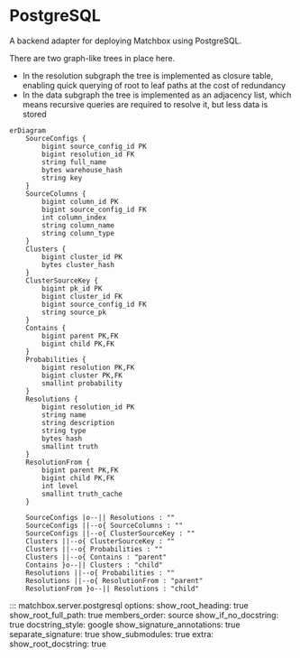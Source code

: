 # PostgreSQL

A backend adapter for deploying Matchbox using PostgreSQL.

There are two graph-like trees in place here.

* In the resolution subgraph the tree is implemented as closure table, enabling quick querying of root to leaf paths at the cost of redundancy
* In the data subgraph the tree is implemented as an adjacency list, which means recursive queries are required to resolve it, but less data is stored

```mermaid
erDiagram
    SourceConfigs {
        bigint source_config_id PK
        bigint resolution_id FK
        string full_name
        bytes warehouse_hash
        string key
    }
    SourceColumns {
        bigint column_id PK
        bigint source_config_id FK
        int column_index
        string column_name
        string column_type
    }
    Clusters {
        bigint cluster_id PK
        bytes cluster_hash
    }
    ClusterSourceKey {
        bigint pk_id PK
        bigint cluster_id FK
        bigint source_config_id FK
        string source_pk
    }
    Contains {
        bigint parent PK,FK
        bigint child PK,FK
    }
    Probabilities {
        bigint resolution PK,FK
        bigint cluster PK,FK
        smallint probability
    }
    Resolutions {
        bigint resolution_id PK
        string name
        string description
        string type
        bytes hash
        smallint truth
    }
    ResolutionFrom {
        bigint parent PK,FK
        bigint child PK,FK
        int level
        smallint truth_cache
    }

    SourceConfigs |o--|| Resolutions : ""
    SourceConfigs ||--o{ SourceColumns : ""
    SourceConfigs ||--o{ ClusterSourceKey : ""
    Clusters ||--o{ ClusterSourceKey : ""
    Clusters ||--o{ Probabilities : ""
    Clusters ||--o{ Contains : "parent"
    Contains }o--|| Clusters : "child"
    Resolutions ||--o{ Probabilities : ""
    Resolutions ||--o{ ResolutionFrom : "parent"
    ResolutionFrom }o--|| Resolutions : "child"
```


::: matchbox.server.postgresql
    options:
        show_root_heading: true
        show_root_full_path: true
        members_order: source
        show_if_no_docstring: true
        docstring_style: google
        show_signature_annotations: true
        separate_signature: true
        show_submodules: true
        extra:
            show_root_docstring: true